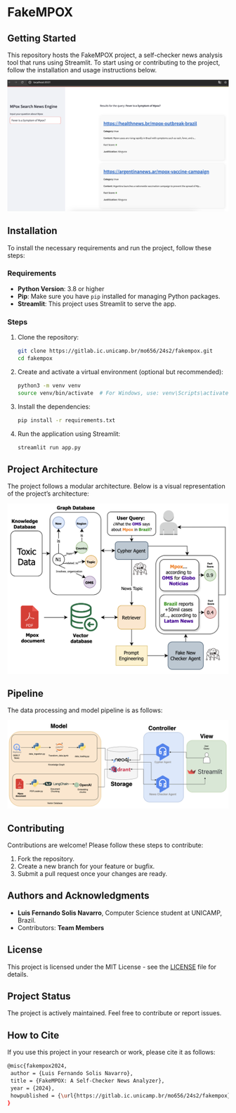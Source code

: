 # FakeMPOX

## Getting Started

This repository hosts the FakeMPOX project, a self-checker news analysis tool that runs using Streamlit. To start using or contributing to the project, follow the installation and usage instructions below.


<img src="web_results/mpox_v.0.2.png" alt="FakeMpox v.2" width="800"/>


## Installation

To install the necessary requirements and run the project, follow these steps:

### Requirements
- **Python Version**: 3.8 or higher
- **Pip**: Make sure you have `pip` installed for managing Python packages.
- **Streamlit**: This project uses Streamlit to serve the app.

### Steps
1. Clone the repository:

    ```bash
    git clone https://gitlab.ic.unicamp.br/mo656/24s2/fakempox.git
    cd fakempox
    ```

2. Create and activate a virtual environment (optional but recommended):

    ```bash
    python3 -m venv venv
    source venv/bin/activate  # For Windows, use: venv\Scripts\activate
    ```

3. Install the dependencies:

    ```bash
    pip install -r requirements.txt
    ```

4. Run the application using Streamlit:

    ```bash
    streamlit run app.py
    ```

## Project Architecture

The project follows a modular architecture. Below is a visual representation of the project’s architecture:

<img src="images/architecture_mpox.png" alt="Project Architecture" width="550"/>

## Pipeline

The data processing and model pipeline is as follows:

<img src="images/pipeline_mpox.png" alt="Pipeline Architecture" width="550"/>


## Contributing

Contributions are welcome! Please follow these steps to contribute:

1. Fork the repository.
2. Create a new branch for your feature or bugfix.
3. Submit a pull request once your changes are ready.

## Authors and Acknowledgments

- **Luis Fernando Solis Navarro**, Computer Science student at UNICAMP, Brazil.
- Contributors: **Team Members**

## License

This project is licensed under the MIT License - see the [LICENSE](LICENSE) file for details.

## Project Status

The project is actively maintained. Feel free to contribute or report issues.

## How to Cite

If you use this project in your research or work, please cite it as follows:

 ```bash
@misc{fakempox2024,
  author = {Luis Fernando Solis Navarro},
  title = {FakeMPOX: A Self-Checker News Analyzer},
  year = {2024},
  howpublished = {\url{https://gitlab.ic.unicamp.br/mo656/24s2/fakempox}},
}
```
